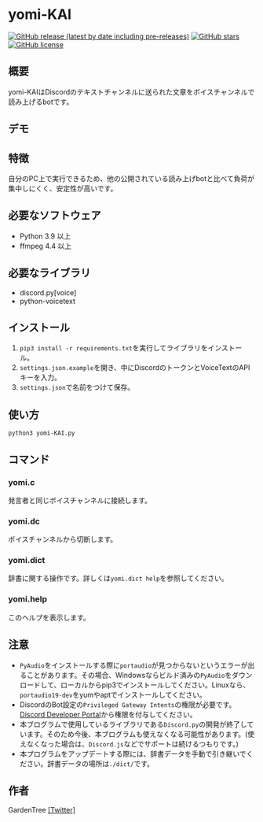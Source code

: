 # yomi-KAI
[![GitHub release (latest by date including pre-releases)](https://img.shields.io/github/v/release/Garden-Tree/yomi-KAI?include_prereleases)](https://github.com/Garden-Tree/yomi-KAI/releases)
[![GitHub stars](https://img.shields.io/github/stars/Garden-Tree/yomi-KAI)](https://github.com/Garden-Tree/yomi-KAI/stargazers)
[![GitHub license](https://img.shields.io/github/license/Garden-Tree/yomi-KAI)](https://github.com/Garden-Tree/yomi-KAI/blob/main/LICENSE)

## 概要
yomi-KAIはDiscordのテキストチャンネルに送られた文章をボイスチャンネルで読み上げるbotです。

## デモ

## 特徴
自分のPC上で実行できるため、他の公開されている読み上げbotと比べて負荷が集中しにくく、安定性が高いです。

## 必要なソフトウェア
- Python 3.9 以上
- ffmpeg 4.4 以上

## 必要なライブラリ
- discord.py[voice]
- python-voicetext

## インストール
1. `pip3 install -r requirements.txt`を実行してライブラリをインストール。
2. `settings.json.example`を開き、中にDiscordのトークンとVoiceTextのAPIキーを入力。
3. `settings.json`で名前をつけて保存。

## 使い方

`python3 yomi-KAI.py`

## コマンド
### yomi.c
発言者と同じボイスチャンネルに接続します。
### yomi.dc
ボイスチャンネルから切断します。
### yomi.dict
辞書に関する操作です。詳しくは`yomi.dict help`を参照してください。
### yomi.help
このヘルプを表示します。

## 注意
- `PyAudio`をインストールする際に`portaudio`が見つからないというエラーが出ることがあります。その場合、Windowsならビルド済みの`PyAudio`をダウンロードして、ローカルからpip3でインストールしてください。Linuxなら、`portaudio19-dev`をyumやaptでインストールしてください。
- DiscordのBot設定の`Privileged Gateway Intents`の権限が必要です。[Discord Developer Portal](https://discord.com/developers/applications)から権限を付与してください。
- 本ブログラムで使用しているライブラリである`Discord.py`の開発が終了しています。そのため今後、本ブログラムも使えなくなる可能性があります。(使えなくなった場合は、`Discord.js`などでサポートは続けるつもりです。)
- 本プログラムをアップデートする際には、辞書データを手動で引き継いでください。辞書データの場所は`./dict/`です。

## 作者
GardenTree [[Twitter]](https://twitter.com/Garden__Tree)
